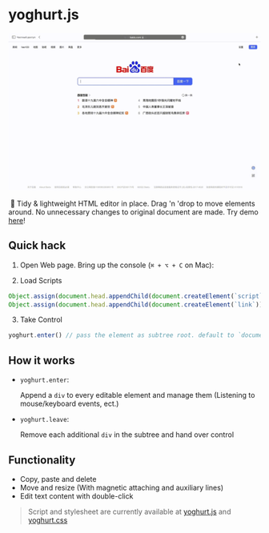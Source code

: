 # yoghurt.js

![demo](/demo-1080.gif)

​	🎨 Tidy & lightweight HTML editor in place. Drag 'n 'drop to move elements around. No unnecessary changes to original document are made. Try demo [here](https://js.little-yoghurt.com/demo.html)!



## Quick hack

1. Open Web page. Bring up the console (`⌘ + ⌥ + C` on Mac):

2. Load Scripts

```js
Object.assign(document.head.appendChild(document.createElement(`script`)), { type: `text/javascript`, src: `https://js.little-yoghurt.com/yoghurt.js` })
Object.assign(document.head.appendChild(document.createElement(`link`)), { rel: `stylesheet`, href: `https://js.little-yoghurt.com/yoghurt.css` })
```
3. Take Control

```js
yoghurt.enter() // pass the element as subtree root. default to `document.body`
```



## How it works

- `yoghurt.enter`:

  Append a `div` to every editable element and manage them (Listening to mouse/keyboard events, ect.)

- `yoghurt.leave`:

  Remove each additional `div` in the subtree and hand over control



## Functionality

- Copy, paste and delete
- Move and resize (With magnetic attaching and auxiliary lines)
- Edit text content with double-click



> Script and stylesheet are currently available at [yoghurt.js](https://js.little-yoghurt.com/yoghurt.js) and [yoghurt.css](https://js.little-yoghurt.com/yoghurt.css)

